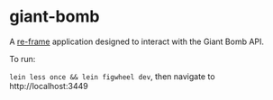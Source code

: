 # giant-bomb

A [re-frame](https://github.com/Day8/re-frame) application designed to interact with the Giant Bomb API.

To run:

`lein less once && lein figwheel dev`, then navigate to http://localhost:3449

